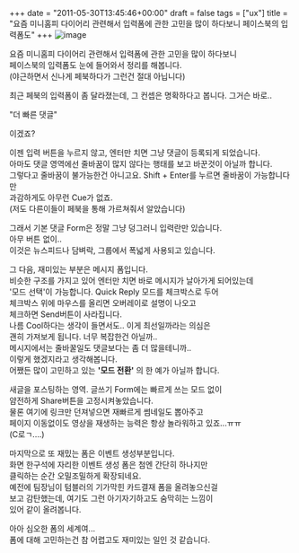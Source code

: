+++
date = "2011-05-30T13:45:46+00:00"
draft = false
tags = ["ux"]
title = "요즘 미니홈피 다이어리 관련해서 입력폼에 관한 고민을 많이 하다보니 페이스북의 입력폼도"
+++
![image](/tumblr_img/2011-05-30--/6c2804fd5f1863bd720261c2ba5f88cf240f8fb63a236883d0286e1aebc1da96.png)



요즘 미니홈피 다이어리 관련해서 입력폼에 관한 고민을 많이 하다보니  
페이스북의 입력폼도 눈에 들어와서 정리를 해봅니다.  
(야근하면서 신나게 페북하다가 그런건 절대 아닙니다)

최근 페북의 입력폼이 좀 달라졌는데, 그 컨셉은 명확하다고 봅니다. 그거슨 바로..

"더 빠른 댓글" 

이겠죠?

이젠 입력 버튼을 누르지 않고, 엔터만 치면 그냥 댓글이 등록되게 되었습니다.  
아마도 댓글 영역에선 줄바꿈이 많지 않다는 행태를 보고 바꾼것이 아닐까 합니다.  
그렇다고 줄바꿈이 불가능한건 아니고요. Shift + Enter를 누르면 줄바꿈이 가능합니다만  
과감하게도 아무런 Cue가 없죠.  
(저도 다른이들이 페북을 통해 가르쳐줘서 알았습니다)

그래서 기본 댓글 Form은 정말 그냥 덩그러니 입력란만 있습니다.  
아무 버튼 없이..  
이것은 뉴스피드나 담벼락, 그룹에서 폭넓게 사용되고 있습니다.

그 다음, 재미있는 부분은 메시지 폼입니다.  
비슷한 구조를 가지고 있어 엔터만 치면 바로 메시지가 날아가게 되어있는데  
'모드 선택'이 가능합니다. Quick Reply 모드를 체크박스로 두어  
체크박스 위에 마우스를 올리면 오버레이로 설명이 나오고  
체크하면 Send버튼이 사라집니다.  
나름 Cool하다는 생각이 들면서도.. 이게 최선일까라는 의심은  
괜히 가져보게 됩니다. 너무 복잡한건 아닐까..  
메시지에서는 줄바꿀일도 댓글보다는 좀 더 많을테니까..  
이렇게 했겠지라고 생각해봅니다.  
어쨌든 많이 고민하고 있는 **'모드 전환'** 의 한 예가 아닐까 합니다.

새글을 포스팅하는 영역. 글쓰기 Form에는 빠르게 쓰는 모드 없이  
얌전하게 Share버튼을 고정시켜놓았습니다.  
물론 여기에 링크만 던져넣으면 재빠르게 썸네일도 뽑아주고  
페이지 이동없이도 영상을 재생하는 능력은 항상 놀라워하고 있죠...ㅠㅠ  
(C로ㄱ....)  
  
  
마지막으로 또 재밌는 폼은 이벤트 생성부분입니다.  
화면 한구석에 자리한 이벤트 생성 폼은 첨엔 간단히 하나지만  
클릭하는 순간 오밀조밀하게 확장되네요.  
예전에 팀장님이 텀블러의 기가막힌 카드결재 폼을 올려놓으신걸  
보고 감탄했는데, 여기도 그런 아기자기하고도 숨막히는 느낌이  
있어 같이 올려봅니다.

  
아아 심오한 폼의 세계여...  
폼에 대해 고민하는건 참 어렵고도 재미있는 일인 것 같습니다. 
